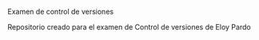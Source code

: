 Examen de control de versiones

Repositorio creado para el examen de Control de versiones de Eloy Pardo
